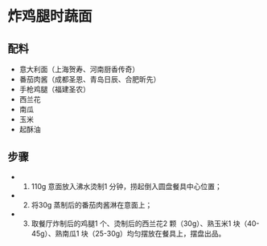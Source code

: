 # 炸鸡腿时蔬面

## 配料

- 意大利面（上海贺寿、河南厨香传奇）
- 番茄肉酱（成都圣恩、青岛日辰、合肥昕先）
- 手枪鸡腿（福建圣农）
- 西兰花
- 南瓜
- 玉米
- 起酥油

## 步骤

- 1. 110g 意面放入沸水烫制1 分钟，捞起倒入圆盘餐具中心位置；
- 2. 将30g 蒸制后的番茄肉酱淋在意面上；
- 3. 取餐厅炸制后的鸡腿1 个、烫制后的西兰花2 颗（30g）、熟玉米1 块（40-45g）、熟南瓜1 块（25-30g）均匀摆放在餐具上，摆盘出品。
